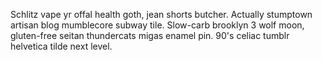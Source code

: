 Schlitz vape yr offal health goth, jean shorts butcher. Actually stumptown artisan blog mumblecore subway tile. Slow-carb brooklyn 3 wolf moon, gluten-free seitan thundercats migas enamel pin. 90's celiac tumblr helvetica tilde next level.